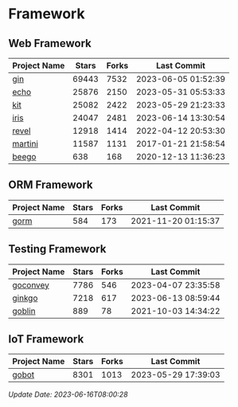 # Framework

## Web Framework
| Project Name | Stars | Forks | Last Commit |
| ------------ | ----- | ----- | ----------- |
| [gin](https://github.com/gin-gonic/gin) | 69443 | 7532 | 2023-06-05 01:52:39 |
| [echo](https://github.com/labstack/echo) | 25876 | 2150 | 2023-05-31 05:53:33 |
| [kit](https://github.com/go-kit/kit) | 25082 | 2422 | 2023-05-29 21:23:33 |
| [iris](https://github.com/kataras/iris) | 24047 | 2481 | 2023-06-14 13:30:54 |
| [revel](https://github.com/revel/revel) | 12918 | 1414 | 2022-04-12 20:53:30 |
| [martini](https://github.com/go-martini/martini) | 11587 | 1131 | 2017-01-21 21:58:54 |
| [beego](https://github.com/astaxie/beego) | 638 | 168 | 2020-12-13 11:36:23 |

## ORM Framework
| Project Name | Stars | Forks | Last Commit |
| ------------ | ----- | ----- | ----------- |
| [gorm](https://github.com/jinzhu/gorm) | 584 | 173 | 2021-11-20 01:15:37 |

## Testing Framework
| Project Name | Stars | Forks | Last Commit |
| ------------ | ----- | ----- | ----------- |
| [goconvey](https://github.com/smartystreets/goconvey) | 7786 | 546 | 2023-04-07 23:35:58 |
| [ginkgo](https://github.com/onsi/ginkgo) | 7218 | 617 | 2023-06-13 08:59:44 |
| [goblin](https://github.com/franela/goblin) | 889 | 78 | 2021-10-03 14:34:22 |

## IoT Framework
| Project Name | Stars | Forks | Last Commit |
| ------------ | ----- | ----- | ----------- |
| [gobot](https://github.com/hybridgroup/gobot) | 8301 | 1013 | 2023-05-29 17:39:03 |

*Update Date: 2023-06-16T08:00:28*